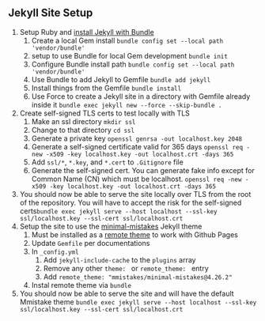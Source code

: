 
## Jekyll Site Setup 
1. Setup Ruby and [install Jekyll with Bundle](https://jekyllrb.com/tutorials/using-jekyll-with-bundler/)
    1. Create a local Gem install ``bundle config set --local path 'vendor/bundle' ``
    1. setup to use Bundle for local Gem development ``bundle init``
    1. Configure Bundle install path ``bundle config set --local path 'vendor/bundle'``
    1. Use Bundle to add Jekyll to Gemfile ``bundle add jekyll``
    1. Install things from the Gemfile ``bundle install``
    1. Use Force to create a Jekyll site in a directory with Gemfile already inside it ``bundle exec jekyll new --force --skip-bundle .``
1. Create self-signed TLS certs to test locally with TLS
    1. Make an ssl directory ``mkdir ssl``
    1. Change to that directory ``cd ssl``
    1. Generate a private key ``openssl genrsa -out localhost.key 2048``
    1. Generate a self-signed certificate valid for 365 days ``openssl req -new -x509 -key localhost.key -out localhost.crt -days 365``
    1. Add ``ssl/*``, ``*.key``, and ``*.cert`` to ``.Gitignore`` file
    1. Generate the self-signed cert. You can generate fake info except for Common Name (CN) which must be localhost. ``openssl req -new -x509 -key localhost.key -out localhost.crt -days 365``
1. You should now be able to serve the site locally over TLS from the root of the repository. You will have to accept the risk for the self-signed certs``bundle exec jekyll serve --host localhost --ssl-key ssl/localhost.key --ssl-cert ssl/localhost.crt``
1. Setup the site to use the [minimal-mistakes](https://github.com/mmistakes/minimal-mistakes) Jekyll theme
    1. Must be installed as a [remote theme](https://mmistakes.github.io/minimal-mistakes/docs/quick-start-guide/#remote-theme-method) to work with Github Pages
    1. Update ``Gemfile`` per documentations
    1. In ``_config.yml``
        1. Add ``jekyll-include-cache`` to the ``plugins`` array
        1. Remove any other ``theme: `` or ``remote_theme: `` entry
        1. Add ``remote_theme: "mmistakes/minimal-mistakes@4.26.2"``
    1. Instal remote theme via ``bundle``
1. You should now be able to serve the site and will have the default Mmistake theme ``bundle exec jekyll serve --host localhost --ssl-key ssl/localhost.key --ssl-cert ssl/localhost.crt``
